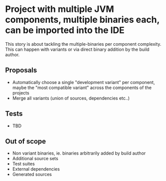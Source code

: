 # Project with multiple JVM components, multiple binaries each, can be imported into the IDE

This story is about tackling the multiple-binaries per component complexity.
This can happen with variants or via direct binary addition by the build author.

## Proposals

- Automatically choose a single "development variant" per component, maybe the "most compatible variant" across the components of the projects
- Merge all variants (union of sources, dependencies etc..)

## Tests

- TBD


## Out of scope

- Non variant binaries, ie. binaries arbitrarily added by build author
- Additional source sets
- Test suites
- External dependencies
- Generated sources

